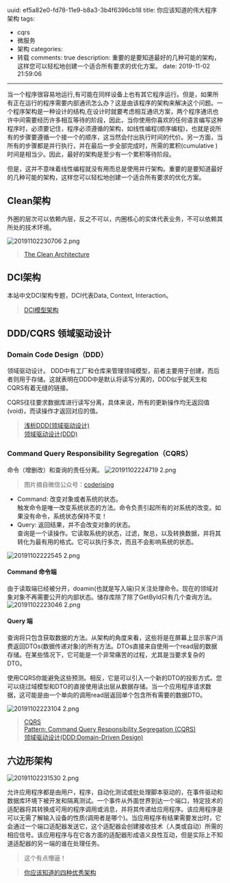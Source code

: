 uuid: ef5a82e0-fd78-11e9-b8a3-3b4f6396cb18
title: 你应该知道的伟大程序架构
tags:
  - cqrs
  - 微服务
  - 架构
categories:
  - 转载
comments: true
description: 重要的是要知道最好的几种可能的架构，这样您可以轻松地创建一个适合所有要求的优化方案。
date: 2019-11-02 21:59:06
---
<!--more-->
当一个程序很容易地运行,有可能在同样设备上也有其它程序运行。但是，如果所有正在运行的程序需要内部通讯怎么办？这是由该程序的架构来解决这个问题。一个程序架构是一种设计的结构,在设计时就要考虑相互通讯方案，两个程序通讯也许中间需要经历许多相互等待的阶段，因此，当你使用你喜欢的任何语言编写这种程序时，必须要记住，程序必须遵循的架构，如线性编程(顺序编程)，也就是说所有的步骤要遵循一个接一个的顺序，这当然会付出执行时间的代价。另一方面，当所有的步骤都是并行执行，并在最后一步全部完成时，所需的累积(cumulative )时间是相当少。因此，最好的架构是至少有一个累积等待阶段。

但是，这并不意味着线性编程就没有用而总是使用并行架构。重要的是要知道最好的几种可能的架构，这样您可以轻松地创建一个适合所有要求的优化方案。

## Clean架构

外圈的层次可以依赖内层，反之不可以，内圈核心的实体代表业务，不可以依赖其所处的技术环境。

![20191102230706 2.png](source/assets/images/20191102230706%202.png)

> [The Clean Architecture](https://blog.cleancoder.com/uncle-bob/2012/08/13/the-clean-architecture.html)  

## DCI架构
本站中文DCI架构专题，DCI代表Data, Context, Interaction。

> [DCI模型架构](https://www.jdon.com/dci.html)  

## DDD/CQRS 领域驱动设计
### Domain Code Design（DDD）
领域驱动设计。
DDD中有工厂和仓库来管理领域模型，前者主要用于创建，而后者则用于存储。这就表明在DDD中是默认将读写分离的，DDD似乎就天生和CQRS有着无缝的链接。

CQRS往往要求数据库进行读写分离，具体来说，所有的更新操作均无返回值(void)，而读操作才返回对应的值。

> [浅析DDD(领域驱动设计)](https://www.jianshu.com/p/b6ec06d6b594)    
> [领域驱动设计(DDD)](https://www.cnblogs.com/Leo_wl/p/3866629.html)   

### Command Query Responsibility Segregation（CQRS）
命令（增删改）和查询的责任分离。
![20191102224719 2.png](source/assets/images/20191102224719%202.png)
> 图片摘自微信公众号：[coderising](https://mp.weixin.qq.com/s?__biz=MzAxOTc0NzExNg==&mid=2665513844&idx=1&sn=82a70f987fdf56a47debffc995addfec&chksm=80d67b37b7a1f221187a97af92ec7fed5b31d1fae3831d7b59b28c34935afb7765cb1b7a4fb0&scene=21#wechat_redirect)

- Command: 改变对象或者系统的状态。  
  触发命令是唯一改变系统状态的方法。命令负责引起所有的对系统的改变。如果没有命令，系统状态保持不变！
- Query: 返回结果，并不会改变对象的状态。  
  查询是一个读操作。它读取系统的状态，过滤，聚总，以及转换数据，并将其转化为最有用的格式。它可以执行多次，而且不会影响系统的状态。

![20191102222545 2.png](source/assets/images/20191102222545%202.png)


#### Command 命令端
由于读取端已经被分开，doamin(也就是写入端)只关注处理命令。现在的领域对象对象不再需要公开的内部状态。储存库除了除了GetById只有几个查询方法。
![20191102223046 2.png](source/assets/images/20191102223046%202.png)


#### Query 端
查询将只包含获取数据的方法。从架构的角度来看，这些将是在屏幕上显示客户消费返回DTOs(数据传递对象)的所有方法。DTOs直接来自使用一个read层的数据存储。在某些情况下，它可能是一个非常痛苦的过程，尤其是当要求复杂的DTO。

使用CQRS你能避免这些预测。相反，它是可以引入一个新的DTO的投影方式。您可以绕过域模型和DTO的直接使用读出层从数据存储。当一个应用程序请求数据，这可能是由一个单向的调用read层返回单个包含所有需要的数据DTO。

![20191102223104 2.png](source/assets/images/20191102223104%202.png) 


> [CQRS](https://www.cnblogs.com/rohelm/archive/2017/12/27/3176370.html)     
> [Pattern: Command Query Responsibility Segregation (CQRS)](https://microservices.io/patterns/data/cqrs.html)    
> [领域驱动设计(DDD:Domain-Driven Design)](https://www.jdon.com/ddd.html)      

## 六边形架构

![20191102231530 2.png](source/assets/images/20191102231530%202.png)

允许应用程序都是由用户，程序，自动化测试或批处理脚本驱动的，在事件驱动和数据库环境下被开发和隔离测试。一个事件从外面世界到达一个端口，特定技术的适配器将其转换成可用的程序调用或消息，并将其传递给应用程序。该应用程序是可以无需了解输入设备的性质(调用者是哪个)。当应用程序有结果需要发出时，它会通过一个端口适配器发送它，这个适配器会创建接收技术（人类或自动）所需的相应信号。该应用程序与在它各方面的适配器形成语义良性互动，但是实际上不知道适配器的另一端的谁在处理任务。

> 这个有点懵逼！


> [你应该知道的四种优秀架构](https://www.jdon.com/46117)  


<link rel="stylesheet" href="http://yandex.st/highlightjs/6.1/styles/default.min.css">
<script src="http://yandex.st/highlightjs/6.1/highlight.min.js"></script>
<script>
hljs.tabReplace = ' ';
hljs.initHighlightingOnLoad();
</script>

<!-- > 来源：[https://leunggeorge.github.io/](https://leunggeorge.github.io/)   -->